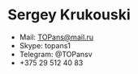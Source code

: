 # Sergey Krukouski

* Mail: <TOPans@mail.ru>
* Skype: topans1
* Telegram: @TOPansv
* +375 29 512 40 83
